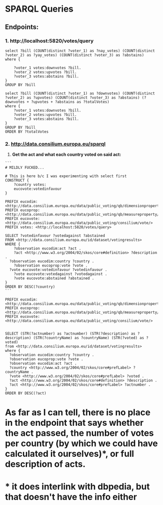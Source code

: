 # SPARQL Queries

## Endpoints:
### 1. http://localhost:5820/votes/query

```
select ?bill (COUNT(distinct ?voter_1) as ?nay_votes) (COUNT(distinct ?voter_2) as ?yay_votes) (COUNT(distinct ?voter_3) as ?abstains)
where {

	?voter_1 votes:downvotes ?bill.
	?voter_2 votes:upvotes ?bill.
	?voter_3 votes:abstains ?bill.
}
GROUP BY ?bill
```

```
select ?bill (COUNT(distinct ?voter_1) as ?downvotes) (COUNT(distinct ?voter_2) as ?upvotes) (COUNT(distinct ?voter_3) as ?abstains) (?downvotes + ?upvotes + ?abstains as ?totalVotes)
where {
	?voter_1 votes:downvotes ?bill.
	?voter_2 votes:upvotes ?bill.
	?voter_3 votes:abstains ?bill.
}
GROUP BY ?bill
ORDER BY ?totalVotes
```

### 2. http://data.consilium.europa.eu/sparql
  1. **Get the act and what each country voted on said act:**

	```
	# MILDLY FUCKED...

	# This is here b/c I was experimenting with select first
	CONSTRUCT {
		?country votes:
		eucovote:votedinfavour
	}

	PREFIX eucodim: <http://data.consilium.europa.eu/data/public_voting/qb/dimensionproperty/>
	PREFIX eucoprop: <http://data.consilium.europa.eu/data/public_voting/qb/measureproperty/>
	PREFIX eucovote: <http://data.consilium.europa.eu/data/public_voting/consilium/vote/>
	PREFIX votes: <http://localhost:5820/votes/query>

	SELECT ?votedinfavour ?votedagainst ?abstained
	FROM <http://data.consilium.europa.eu/id/dataset/votingresults>
	WHERE {
		?observation eucodim:act ?act .
		?act <http://www.w3.org/2004/02/skos/core#definition> ?description .
	  ?observation eucodim:country ?country .
		?observation eucoprop:vote ?vote .
	  ?vote eucovote:votedinfavour ?votedinfavour .
		?vote eucovote:votedagainst ?votedagainst .
		?vote eucovote:abstained ?abstained .
	}
	ORDER BY DESC(?country)
	```

```
PREFIX eucodim: <http://data.consilium.europa.eu/data/public_voting/qb/dimensionproperty/>
PREFIX eucoprop: <http://data.consilium.europa.eu/data/public_voting/qb/measureproperty/>
PREFIX eucovote: <http://data.consilium.europa.eu/data/public_voting/consilium/vote/>


SELECT (STR(?actnumber) as ?actnumber) (STR(?description) as ?description) (STR(?countryName) as ?countryName) (STR(?voted) as ?voted)
from <http://data.consilium.europa.eu/id/dataset/votingresults>
where {
  ?observation eucodim:country ?country .
  ?observation eucoprop:vote ?vote .
  ?observation eucodim:act ?act .
  ?country <http://www.w3.org/2004/02/skos/core#prefLabel> ?countryName .
  ?vote <http://www.w3.org/2004/02/skos/core#prefLabel> ?voted .
  ?act <http://www.w3.org/2004/02/skos/core#definition> ?description .
  ?act <http://www.w3.org/2004/02/skos/core#prefLabel> ?actnumber .
}
ORDER BY DESC(?act)
```

# As far as I can tell, there is no place in the endpoint that says whether the act passed, the number of votes per country (by which we could have calculated it ourselves)*, or full description of acts.

# * it does interlink with dbpedia, but that doesn't have the info either
